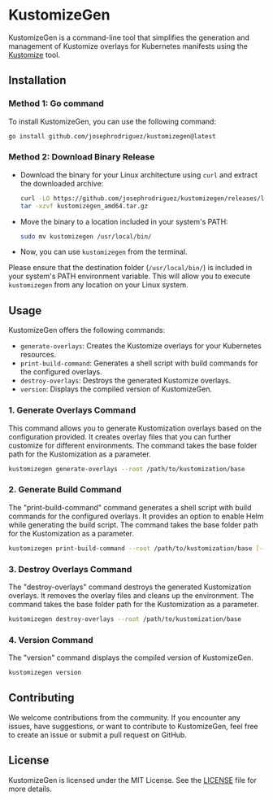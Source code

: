 # KustomizeGen

KustomizeGen is a command-line tool that simplifies the generation and management of Kustomize overlays for Kubernetes manifests using the [Kustomize](https://github.com/kubernetes-sigs/kustomize) tool.

## Installation

### Method 1: Go command
To install KustomizeGen, you can use the following command:

```bash
go install github.com/josephrodriguez/kustomizegen@latest
```

### Method 2: Download Binary Release

- Download the binary for your Linux architecture using `curl` and extract the downloaded archive:

   ```bash
   curl -LO https://github.com/josephrodriguez/kustomizegen/releases/latest/download/kustomizegen_amd64.tar.gz
   tar -xzvf kustomizegen_amd64.tar.gz
   ```

- Move the binary to a location included in your system's PATH:

   ```bash
   sudo mv kustomizegen /usr/local/bin/
   ```

- Now, you can use `kustomizegen` from the terminal.

Please ensure that the destination folder (`/usr/local/bin/`) is included in your system's PATH environment variable. This will allow you to execute `kustomizegen` from any location on your Linux system.

## Usage

KustomizeGen offers the following commands:

- `generate-overlays`: Creates the Kustomize overlays for your Kubernetes resources.
- `print-build-command`: Generates a shell script with build commands for the configured overlays.
- `destroy-overlays`: Destroys the generated Kustomize overlays.
- `version`: Displays the compiled version of KustomizeGen.

### 1. Generate Overlays Command

This command allows you to generate Kustomization overlays based on the configuration provided. It creates overlay files that you can further customize for different environments. The command takes the base folder path for the Kustomization as a parameter.

```bash
kustomizegen generate-overlays --root /path/to/kustomization/base
```

### 2. Generate Build Command

The "print-build-command" command generates a shell script with build commands for the configured overlays. It provides an option to enable Helm while generating the build script. The command takes the base folder path for the Kustomization as a parameter.

```bash
kustomizegen print-build-command --root /path/to/kustomization/base [--enable-helm]
```

### 3. Destroy Overlays Command

The "destroy-overlays" command destroys the generated Kustomization overlays. It removes the overlay files and cleans up the environment. The command takes the base folder path for the Kustomization as a parameter.

```bash
kustomizegen destroy-overlays --root /path/to/kustomization/base
```

### 4. Version Command

The "version" command displays the compiled version of KustomizeGen.

```bash
kustomizegen version
```

## Contributing

We welcome contributions from the community. If you encounter any issues, have suggestions, or want to contribute to KustomizeGen, feel free to create an issue or submit a pull request on GitHub.

## License

KustomizeGen is licensed under the MIT License. See the [LICENSE](LICENSE) file for more details.